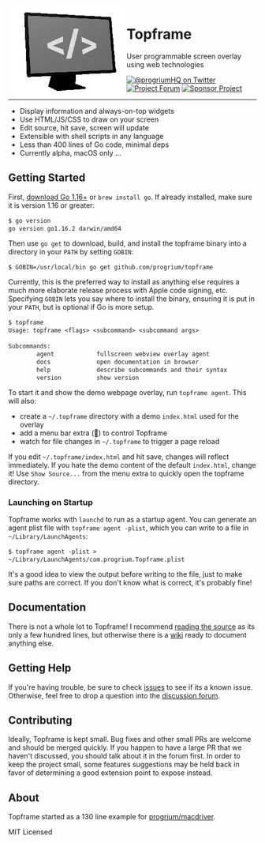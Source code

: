 <img align="left" alt="Topframe" src="./topframe.png" />

# Topframe
User programmable screen overlay using web technologies

<!-- <a href="https://goreportcard.com/report/github.com/progrium/topframe" title="Go Report Card"><img src="https://goreportcard.com/badge/github.com/progrium/topframe" alt="Go Report Card"></a> -->
<a href="https://twitter.com/progriumHQ" title="@progriumHQ on Twitter"><img src="https://img.shields.io/badge/twitter-@progriumHQ-55acee.svg" alt="@progriumHQ on Twitter"></a>
<a href="https://github.com/progrium/topframe/discussions" title="Project Forum"><img src="https://img.shields.io/badge/community-forum-ff69b4.svg" alt="Project Forum"></a>
<a href="https://github.com/sponsors/progrium" title="Sponsor Project"><img src="https://img.shields.io/static/v1?label=sponsor&message=%E2%9D%A4&logo=GitHub" alt="Sponsor Project" /></a>

---
* Display information and always-on-top widgets
* Use HTML/JS/CSS to draw on your screen
* Edit source, hit save, screen will update
* Extensible with shell scripts in any language
* Less than 400 lines of Go code, minimal deps
* Currently alpha, macOS only ...

## Getting Started

First, [download Go 1.16+](https://golang.org/dl/) or `brew install go`. If already installed, make sure it is version 1.16 or greater:

```
$ go version
go version go1.16.2 darwin/amd64
```

Then use `go get` to download, build, and install the topframe binary into a directory in your `PATH` 
by setting `GOBIN`:

```
$ GOBIN=/usr/local/bin go get github.com/progrium/topframe
```

Currently, this is the preferred way to install as anything else requires a much more elaborate
release process with Apple code signing, etc. Specifying `GOBIN` lets you say
where to install the binary, ensuring it is put in your `PATH`, but is optional if Go is more setup. 

```
$ topframe
Usage: topframe <flags> <subcommand> <subcommand args>

Subcommands:
        agent            fullscreen webview overlay agent
        docs             open documentation in browser
        help             describe subcommands and their syntax
        version          show version
```

To start it and show the demo webpage overlay, run `topframe agent`. This will also:

* create a `~/.topframe` directory with a demo `index.html` used for the overlay
* add a menu bar extra (🔲) to control Topframe
* watch for file changes in `~/.topframe` to trigger a page reload

If you edit `~/.topframe/index.html` and hit save, changes will reflect immediately. If you hate the demo content of the default `index.html`, change it! Use `Show Source...` from the menu extra to quickly
open the topframe directory.

### Launching on Startup

Topframe works with `launchd` to run as a startup agent. You can generate
an agent plist file with `topframe agent -plist`, which you can write to a file in `~/Library/LaunchAgents`:

```
$ topframe agent -plist > ~/Library/LaunchAgents/com.progrium.Topframe.plist
```

It's a good idea to view the output before writing to the file, just to make sure
paths are correct. If you don't know what is correct, it's probably fine!


## Documentation

There is not a whole lot to Topframe! I recommend [reading the source](https://github.com/progrium/topframe/blob/main/topframe.go) as its only a few hundred lines,
but otherwise there is a [wiki](https://github.com/progrium/topframe/wiki) ready to document anything else.

## Getting Help

If you're having trouble, be sure to check [issues](https://github.com/progrium/topframe/issues) to see if its a known issue. Otherwise, feel free to drop
a question into the [discussion forum](https://github.com/progrium/topframe/discussions).

## Contributing

Ideally, Topframe is kept small. Bug fixes and other small PRs are welcome and should be merged quickly.
If you happen to have a large PR that we haven't discussed, you should talk about it in the forum first. In order
to keep the project small, some features suggestions may be held back in favor of determining a good extension point to expose instead.

## About

Topframe started as a 130 line example for [progrium/macdriver](https://github.com/progrium/macdriver).

MIT Licensed
